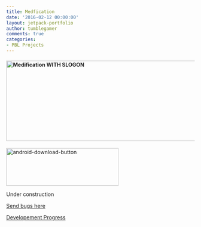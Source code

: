 ```yaml
---
title: Medfication
date: '2016-02-12 00:00:00'
layout: jetpack-portfolio
author: tumblegamer
comments: true
categories:
- PBL Projects
---
```

<h4 style="text-align:left;"><img class="wp-image-668 size-full alignnone" src="https://10trowc.files.wordpress.com/2016/03/medification-with-slogon.png" alt="Medification WITH SLOGON" width="944" height="215" /></h4>

<p style="text-align:left;"><a href="https://github.com/tumble1999/Medification/raw/master/Medifircation.apk" rel="attachment wp-att-602"><img class="alignnone wp-image-602 size-medium" src="https://10trowc.files.wordpress.com/2016/02/android-download-button.png?w=300" alt="android-download-button" width="300" height="101" /></a></p>

<p style="text-align:left;">Under construction</p>

<p style="text-align:left;"><a href="https://github.com/tumble1999/Medification/issues">Send bugs here</a></p>

<p style="text-align:left;"><a href="https://10trowc.wordpress.com/category/medification/" target="_blank">Developement Progress</a></p>
